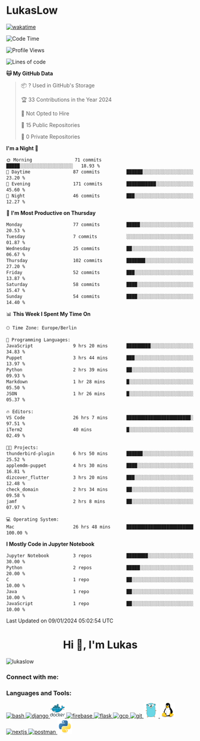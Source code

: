 # LukasLow

[![wakatime](https://wakatime.com/badge/user/fe20e3cc-9d58-4b87-b19d-591cbffd8134.svg)](https://wakatime.com/@fe20e3cc-9d58-4b87-b19d-591cbffd8134)





<!--START_SECTION:waka-->
![Code Time](http://img.shields.io/badge/Code%20Time-28%20hrs%2048%20mins-blue)

![Profile Views](http://img.shields.io/badge/Profile%20Views-13-blue)

![Lines of code](https://img.shields.io/badge/From%20Hello%20World%20I%27ve%20Written-3.3%20million%20lines%20of%20code-blue)

**🐱 My GitHub Data** 

> 📦 ? Used in GitHub's Storage 
 > 
> 🏆 33 Contributions in the Year 2024
 > 
> 🚫 Not Opted to Hire
 > 
> 📜 15 Public Repositories 
 > 
> 🔑 0 Private Repositories 
 > 
**I'm a Night 🦉** 

```text
🌞 Morning                71 commits          █████░░░░░░░░░░░░░░░░░░░░   18.93 % 
🌆 Daytime                87 commits          ██████░░░░░░░░░░░░░░░░░░░   23.20 % 
🌃 Evening                171 commits         ███████████░░░░░░░░░░░░░░   45.60 % 
🌙 Night                  46 commits          ███░░░░░░░░░░░░░░░░░░░░░░   12.27 % 
```
📅 **I'm Most Productive on Thursday** 

```text
Monday                   77 commits          █████░░░░░░░░░░░░░░░░░░░░   20.53 % 
Tuesday                  7 commits           ░░░░░░░░░░░░░░░░░░░░░░░░░   01.87 % 
Wednesday                25 commits          ██░░░░░░░░░░░░░░░░░░░░░░░   06.67 % 
Thursday                 102 commits         ███████░░░░░░░░░░░░░░░░░░   27.20 % 
Friday                   52 commits          ███░░░░░░░░░░░░░░░░░░░░░░   13.87 % 
Saturday                 58 commits          ████░░░░░░░░░░░░░░░░░░░░░   15.47 % 
Sunday                   54 commits          ████░░░░░░░░░░░░░░░░░░░░░   14.40 % 
```


📊 **This Week I Spent My Time On** 

```text
🕑︎ Time Zone: Europe/Berlin

💬 Programming Languages: 
JavaScript               9 hrs 20 mins       █████████░░░░░░░░░░░░░░░░   34.83 % 
Puppet                   3 hrs 44 mins       ███░░░░░░░░░░░░░░░░░░░░░░   13.97 % 
Python                   2 hrs 39 mins       ██░░░░░░░░░░░░░░░░░░░░░░░   09.93 % 
Markdown                 1 hr 28 mins        █░░░░░░░░░░░░░░░░░░░░░░░░   05.50 % 
JSON                     1 hr 26 mins        █░░░░░░░░░░░░░░░░░░░░░░░░   05.37 % 

🔥 Editors: 
VS Code                  26 hrs 7 mins       ████████████████████████░   97.51 % 
iTerm2                   40 mins             █░░░░░░░░░░░░░░░░░░░░░░░░   02.49 % 

🐱‍💻 Projects: 
thunderbird-plugin       6 hrs 50 mins       ██████░░░░░░░░░░░░░░░░░░░   25.52 % 
applemdm-puppet          4 hrs 30 mins       ████░░░░░░░░░░░░░░░░░░░░░   16.81 % 
dizcover_flutter         3 hrs 20 mins       ███░░░░░░░░░░░░░░░░░░░░░░   12.48 % 
check_domain             2 hrs 34 mins       ██░░░░░░░░░░░░░░░░░░░░░░░   09.58 % 
jamf                     2 hrs 8 mins        ██░░░░░░░░░░░░░░░░░░░░░░░   07.97 % 

💻 Operating System: 
Mac                      26 hrs 48 mins      █████████████████████████   100.00 % 
```

**I Mostly Code in Jupyter Notebook** 

```text
Jupyter Notebook         3 repos             ████████░░░░░░░░░░░░░░░░░   30.00 % 
Python                   2 repos             █████░░░░░░░░░░░░░░░░░░░░   20.00 % 
C                        1 repo              ██░░░░░░░░░░░░░░░░░░░░░░░   10.00 % 
Java                     1 repo              ██░░░░░░░░░░░░░░░░░░░░░░░   10.00 % 
JavaScript               1 repo              ██░░░░░░░░░░░░░░░░░░░░░░░   10.00 % 
```




 Last Updated on 09/01/2024 05:02:54 UTC
<!--END_SECTION:waka-->









<h1 align="center">Hi 👋, I'm Lukas</h1>
<p align="left"> <img src="https://komarev.com/ghpvc/?username=lukaslow&label=Profile%20views&color=0e75b6&style=flat" alt="lukaslow" /> </p>

<h3 align="left">Connect with me:</h3>
<p align="left">
</p>

<h3 align="left">Languages and Tools:</h3>
<p align="left"> <a href="https://www.gnu.org/software/bash/" target="_blank" rel="noreferrer"> <img src="https://www.vectorlogo.zone/logos/gnu_bash/gnu_bash-icon.svg" alt="bash" width="40" height="40"/> </a> <a href="https://www.djangoproject.com/" target="_blank" rel="noreferrer"> <img src="https://cdn.worldvectorlogo.com/logos/django.svg" alt="django" width="40" height="40"/> </a> <a href="https://www.docker.com/" target="_blank" rel="noreferrer"> <img src="https://raw.githubusercontent.com/devicons/devicon/master/icons/docker/docker-original-wordmark.svg" alt="docker" width="40" height="40"/> </a> <a href="https://firebase.google.com/" target="_blank" rel="noreferrer"> <img src="https://www.vectorlogo.zone/logos/firebase/firebase-icon.svg" alt="firebase" width="40" height="40"/> </a> <a href="https://flask.palletsprojects.com/" target="_blank" rel="noreferrer"> <img src="https://www.vectorlogo.zone/logos/pocoo_flask/pocoo_flask-icon.svg" alt="flask" width="40" height="40"/> </a> <a href="https://cloud.google.com" target="_blank" rel="noreferrer"> <img src="https://www.vectorlogo.zone/logos/google_cloud/google_cloud-icon.svg" alt="gcp" width="40" height="40"/> </a> <a href="https://git-scm.com/" target="_blank" rel="noreferrer"> <img src="https://www.vectorlogo.zone/logos/git-scm/git-scm-icon.svg" alt="git" width="40" height="40"/> </a> <a href="https://golang.org" target="_blank" rel="noreferrer"> <img src="https://raw.githubusercontent.com/devicons/devicon/master/icons/go/go-original.svg" alt="go" width="40" height="40"/> </a> <a href="https://www.linux.org/" target="_blank" rel="noreferrer"> <img src="https://raw.githubusercontent.com/devicons/devicon/master/icons/linux/linux-original.svg" alt="linux" width="40" height="40"/> </a> <a href="https://nextjs.org/" target="_blank" rel="noreferrer"> <img src="https://cdn.worldvectorlogo.com/logos/nextjs-2.svg" alt="nextjs" width="40" height="40"/> </a> <a href="https://postman.com" target="_blank" rel="noreferrer"> <img src="https://www.vectorlogo.zone/logos/getpostman/getpostman-icon.svg" alt="postman" width="40" height="40"/> </a> <a href="https://www.python.org" target="_blank" rel="noreferrer"> <img src="https://raw.githubusercontent.com/devicons/devicon/master/icons/python/python-original.svg" alt="python" width="40" height="40"/> </a> </p>
